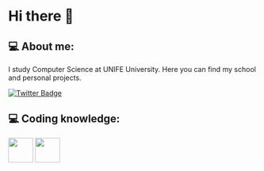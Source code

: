 # Hi there 👋
## 💻 About me:
I study Computer Science at UNIFE University. Here you can find my school and personal projects.

[![Twitter Badge](https://badgen.net/badge/icon/twitter?icon=twitter&label)](https://twitter.com/AliceZalambani)

## 💻 Coding knowledge:
<img src='https://cdn.jsdelivr.net/gh/devicons/devicon@latest/icons/c/c-original.svg' width="50" height="50"> <img src='https://cdn.jsdelivr.net/gh/devicons/devicon@latest/icons/cplusplus/cplusplus-original.svg' width="50" height="50">



<!--
**zalambaniUNIFE/zalambaniUNIFE** is a ✨ _special_ ✨ repository because its `README.md` (this file) appears on your GitHub profile.

Here are some ideas to get you started:

- 🔭 I’m currently working on ...
- 🌱 I’m currently learning ...
- 👯 I’m looking to collaborate on ...
- 🤔 I’m looking for help with ...
- 💬 Ask me about ...
- 📫 How to reach me: ...
- 😄 Pronouns: ...
- ⚡ Fun fact: ...
-->
